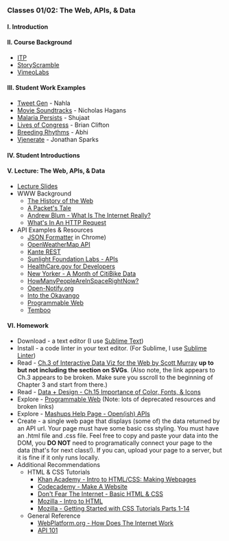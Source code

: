 ### Classes 01/02: The Web, APIs, & Data

#### I. Introduction

#### II. Course Background
* [ITP](http://itp.nyu.edu/)
* [StoryScramble](http://storyscramble.com)
* [VimeoLabs](http://vimeolabs.com)

#### III. Student Work Examples
* [Tweet Gen](http://mashup-tweetgen.herokuapp.com/) - Nahla
* [Movie Soundtracks](http://moviesoundtracks.herokuapp.com/) - Nicholas Hagans
* [Malaria Persists](http://www.msm622.nyuad.im/MalariaPersists/) - Shujaat
* [Lives of Congress](http://thelivesofcongress.com/) - Brian Clifton
* [Breeding Rhythms](http://breedingrhythms.herokuapp.com/) - Abhi
* [Vjenerate](http://vjenerate.com/) - Jonathan Sparks

#### IV. Student Introductions

#### V. Lecture: The Web, APIs, & Data
* [Lecture Slides](https://dl.dropboxusercontent.com/u/9648298/Mashups_Fall2016_Lecture_Upload.pdf)
* WWW Background
	* [The History of the Web](http://docs.webplatform.org/wiki/concepts/internet_and_web/The_History_of_the_Web)
	* [A Packet's Tale](http://www.worldsciencefestival.com/2012/06/there_and_back_again_a_packets_tale/)
	* [Andrew Blum - What Is The Internet Really?](https://www.ted.com/talks/andrew_blum_what_is_the_internet_really)
	* [What's In An HTTP Request](http://rve.org.uk/dumprequest)
* API Examples & Resources
	* [JSON Formatter](https://chrome.google.com/webstore/detail/json-formatter/bcjindcccaagfpapjjmafapmmgkkhgoa?hl=en) in Chrome)  
	* [OpenWeatherMap API](http://openweathermap.org/API)
	* [Kante REST](http://kanyerest.xyz/)
	* [Sunlight Foundation Labs - APIs](http://sunlightfoundation.com/api/)
	* [HealthCare.gov for Developers](https://www.healthcare.gov/developers/)
	* [New Yorker - A Month of CitiBike Data](http://www.newyorker.com/sandbox/business/citi-bike.html)
	* [HowManyPeopleAreInSpaceRightNow?](http://www.howmanypeopleareinspacerightnow.com/)
	* [Open-Notify.org](http://open-notify.org/)
	* [Into the Okavango](http://intotheokavango.org/)
	* [Programmable Web](http://programmableweb.com)
	* [Temboo](https://www.temboo.com/)

#### VI. Homework
* Download - a text editor (I use [Sublime Text](http://www.sublimetext.com/))
* Install - a code linter in your text editor. (For Sublime, I use [Sublime Linter](http://www.hongkiat.com/blog/identify-code-errors-sublime-linter/))
* Read - [Ch.3 of Interactive Data Viz for the Web by Scott Murray](http://chimera.labs.oreilly.com/books/1230000000345/index.html) **up to but not including the section on SVGs**. (Also note, the link appears to Ch.3 appears to be broken. Make sure you sscroll to the beginning of Chapter 3 and start from there.)
* Read - [Data + Design - Ch.15 Importance of Color, Fonts, & Icons](https://infoactive.co/data-design/ch15)
* Explore - [Programmable Web](http://programmableweb.com) (Note: lots of deprecated resources and broken links)
* Explore - [Mashups Help Page - Open(ish) APIs](https://github.com/craigprotzel/Mashups/tree/master/__HELP#openish-apis)
* Create - a single web page that displays (some of) the data returned by an API url. Your page must have some basic css styling. You must have an .html file and .css file. Feel free to copy and paste your data into the DOM, you **DO NOT** need to programatically connect your page to the data (that's for next class!). If you can, upload your page to a server, but it is fine if it only runs locally.
* Additional Recommendations
	* HTML & CSS Tutorials  
		* [Khan Academy - Intro to HTML/CSS: Making Webpages](https://www.khanacademy.org/computing/computer-programming/html-css)
		* [Codecademy - Make A Website](https://www.codecademy.com/learn/make-a-website)
		* [Don't Fear The Internet - Basic HTML & CSS](http://www.dontfeartheinternet.com/02-html/)
		* [Mozilla - Intro to HTML](https://developer.mozilla.org/en-US/docs/Web/Guide/HTML/Introduction)
		* [Mozilla - Getting Started with CSS Tutorials Parts 1-14](https://developer.mozilla.org/en-US/docs/Web/Guide/CSS/Getting_started)
	* General Reference	
		* [WebPlatform.org - How Does The Internet Work](https://docs.webplatform.org/wiki/concepts/Internet_and_Web/How_does_the_Internet_Work)
		* [API 101](http://apievangelist.com/index.html)	
